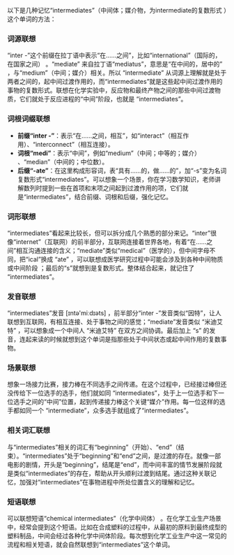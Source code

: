 以下是几种记忆“intermediates”（中间体；媒介物，为intermediate的复数形式 ）这个单词的方法：

### 词源联想
“inter -”这个前缀在拉丁语中表示“在……之间”，比如“international”（国际的，在国家之间） 。“mediate” 来自拉丁语“mediatus”，意思是“在中间的，居中的” ，与“medium”（中间；媒介）相关。所以 “intermediate” 从词源上理解就是处于两者之间的，起中间过渡作用的，而“intermediates”就是这些起中间过渡作用的事物的复数形式。联想在化学实验中，反应物和最终产物之间的那些中间过渡物质，它们就处于反应进程的“中间”阶段，也就是 “intermediates”。 

### 词根词缀联想
- **前缀“inter -”**：表示“在……之间，相互”，如“interact”（相互作用）、“interconnect”（相互连接）。
- **词根“medi”**：表示“中间”，例如“medium”（中间；中等的；媒介） 、“median”（中间的；中位数）。
- **后缀“-ate”**：在这里构成形容词，表“具有……的，做……的”，加“-s”变为名词复数形式“intermediates”。可以想象一个场景，你在学习数学知识，老师讲解数列时提到一些在首项和末项之间起到过渡作用的项，它们就是“intermediates”，结合前缀、词根和后缀，强化记忆。 

### 词形联想
“intermediates”看起来比较长，但可以拆分成几个熟悉的部分来记。“inter”很像“internet”（互联网）的前半部分，互联网连接着世界各地，有着“在……之间”相互沟通连接的含义；“mediate”类似“medical”（医学的），但中间字母不同，把“ical”换成 “ate” ，可以联想成医学研究过程中可能会涉及到各种中间物质或中间阶段 ；最后的“s”就想到是复数形式。整体结合起来，就记住了 “intermediates”。 

### 发音联想
“intermediates”发音 [ɪntə'miːdɪəts] ，前半部分“inter -”发音类似“因特”，让人联想到互联网，有相互连接、处于事物之间的感觉；“mediate”发音类似 “米迪艾特” ，可以想象成一个中间人 “米迪艾特” 在双方之间协调。最后加上 “s” 的发音，连起来读的时候就想到这个单词是指那些处于中间状态或起中间作用的复数事物。 

### 场景联想
想象一场接力比赛，接力棒在不同选手之间传递。在这个过程中，已经接过棒但还没传给下一位选手的选手，他们就如同 “intermediates”，处于上一位选手和下一位选手之间的“中间”位置，起到传递接力棒这个关键“媒介”作用。每一位这样的选手都如同一个 “intermediate”，众多选手就组成了“intermediates”。 

### 相关词汇联想
与“intermediates”相关的词汇有“beginning”（开始）、“end”（结束）。“intermediates”处于“beginning”和“end”之间，是过渡的存在。就像一部电影的剧情，开头是“beginning”，结尾是“end”，而中间丰富的情节发展阶段就是类似“intermediates”的存在，帮助从开头顺利过渡到结尾。通过这种关联记忆，加强对“intermediates”在事物进程中所处位置含义的理解和记忆。 

### 短语联想
可以联想短语“chemical intermediates”（化学中间体） 。在化学工业生产场景中，经常会提到这个短语。比如在合成塑料的过程中，从最初的原料到最终成型的塑料制品，中间会经过各种化学中间体阶段。每次想到化学工业生产中这一常见的流程和相关短语，就会自然联想到“intermediates”这个单词。 